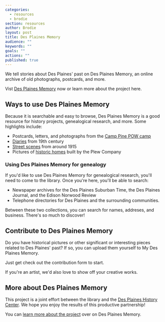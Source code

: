 ```yaml
---
categories: 
  - resources
  - brodie
section: resources
author: Brodie
layout: post
title: Des Plaines Memory
audience: ""
keywords: ""
goals: ""
actions: ""
published: true
---
```


We tell stories about Des Plaines' past on Des Plaines Memory, an online archive of old photographs, postcards, and more.

Vist [Des Plaines Memory](http://www.desplainesmemory.org) now or learn more about the project here.

## Ways to use Des Plaines Memory

Because it is searchable and easy to browse, Des Plaines Memory is a good resource for history projects, genealogical research, and more. Some highlights include:

- Postcards, letters, and photographs from the [Camp Pine POW camp](http://www.desplainesmemory.org/cdm/search/collection/p15770coll1/searchterm/camp%20pine!camp%20pine/field/projec!relate/mode/all!all/conn/or!and/order/title/ad/asc)
- [Diaries](http://www.desplainesmemory.org/cdm/search/collection/p15770coll1/searchterm/personal%20diaries!personal%20diaries/field/projec!relate/mode/all!all/conn/or!and/order/title/ad/asc) from 19th century
- [Street scenes](http://www.desplainesmemory.org/cdm/search/collection/p15770coll1/searchterm/on%20the%20streets%20of%20des%20plaines%2c%201915!on%20the%20streets%20of%20des%20plaines%2c%201915/field/projec!relate/mode/all!all/conn/or!and/order/title/ad/asc) from around 1915
- Pictures of [historic homes](http://www.desplainesmemory.org/cdm/search/collection/p15770coll1/searchterm/plew%20homes!plew%20homes/field/projec!relate/mode/all!all/conn/or!and/order/title/ad/asc) built by the Plew Company

### Using Des Plaines Memory for genealogy

If you'd like to use Des Plaines Memory for genealogical research, you'll need to come to the library. Once you're here, you'll be able to search:

- Newspaper archives for the Des Plaines Suburban Time, the Des Plaines Journal, and the Edison Norwood Review
- Telephone directories for Des Plaines and the surrounding communities.

Between these two collections, you can search for names, addreses, and business. There's so much to discover!

## Contribute to Des Plaines Memory

Do you have historical pictures or other significant or interesting pieces related to Des Plaines' past? If so, you can upload them yourself to My Des Plaines Memory.

Just get check out the contribution form to start.

If you're an artist, we'd also love to show off your creative works.

## More about Des Plaines Memory

This project is a joint effort between the library and the [Des Plaines History Center](http://www.desplaineshistory.org/). We hope you enjoy the results of this productive partnership!

You can [learn more about the project](http://www.desplainesmemory.org/cdm/about) over on Des Plaines Memory.



